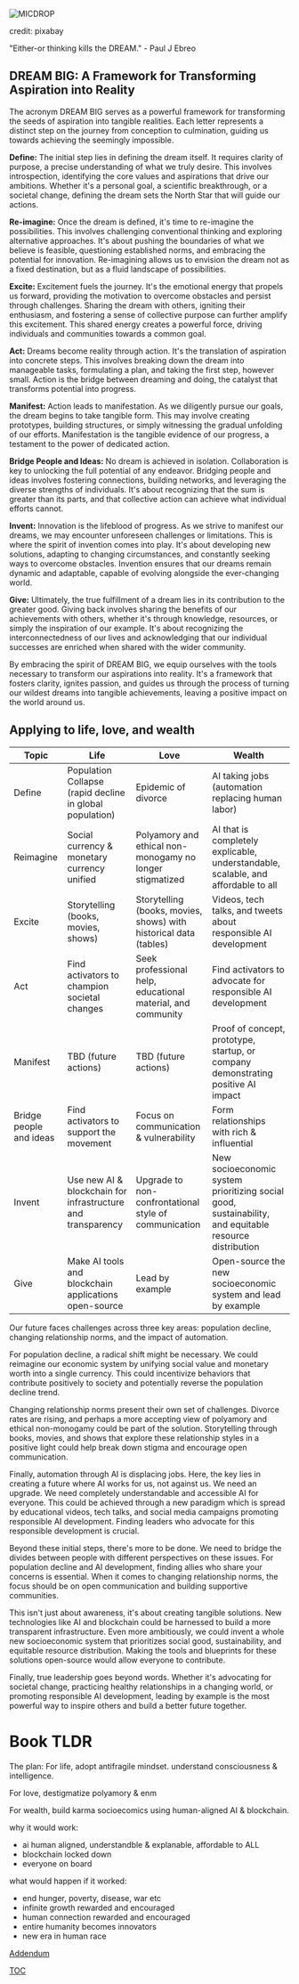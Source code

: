 ![MICDROP](https://pebreo.github.io/mic-drop.jpg)

credit: pixabay


"Either-or thinking kills the DREAM." - Paul J Ebreo


## DREAM BIG: A Framework for Transforming Aspiration into Reality

The acronym DREAM BIG serves as a powerful framework for transforming the seeds of aspiration into tangible realities. Each letter represents a distinct step on the journey from conception to culmination, guiding us towards achieving the seemingly impossible.

**Define:** The initial step lies in defining the dream itself. It requires clarity of purpose, a precise understanding of what we truly desire. This involves introspection, identifying the core values and aspirations that drive our ambitions. Whether it's a personal goal, a scientific breakthrough, or a societal change, defining the dream sets the North Star that will guide our actions.

**Re-imagine:** Once the dream is defined, it's time to re-imagine the possibilities. This involves challenging conventional thinking and exploring alternative approaches. It's about pushing the boundaries of what we believe is feasible, questioning established norms, and embracing the potential for innovation. Re-imagining allows us to envision the dream not as a fixed destination, but as a fluid landscape of possibilities.

**Excite:** Excitement fuels the journey. It's the emotional energy that propels us forward, providing the motivation to overcome obstacles and persist through challenges. Sharing the dream with others, igniting their enthusiasm, and fostering a sense of collective purpose can further amplify this excitement. This shared energy creates a powerful force, driving individuals and communities towards a common goal.

**Act:**  Dreams become reality through action. It's the translation of aspiration into concrete steps. This involves breaking down the dream into manageable tasks, formulating a plan, and taking the first step, however small. Action is the bridge between dreaming and doing, the catalyst that transforms potential into progress.

**Manifest:**  Action leads to manifestation. As we diligently pursue our goals, the dream begins to take tangible form. This may involve creating prototypes, building structures, or simply witnessing the gradual unfolding of our efforts. Manifestation is the tangible evidence of our progress, a testament to the power of dedicated action.

**Bridge People and Ideas:**  No dream is achieved in isolation. Collaboration is key to unlocking the full potential of any endeavor. Bridging people and ideas involves fostering connections, building networks, and leveraging the diverse strengths of individuals. It's about recognizing that the sum is greater than its parts, and that collective action can achieve what individual efforts cannot.

**Invent:**  Innovation is the lifeblood of progress. As we strive to manifest our dreams, we may encounter unforeseen challenges or limitations. This is where the spirit of invention comes into play. It's about developing new solutions, adapting to changing circumstances, and constantly seeking ways to overcome obstacles. Invention ensures that our dreams remain dynamic and adaptable, capable of evolving alongside the ever-changing world.

**Give:**  Ultimately, the true fulfillment of a dream lies in its contribution to the greater good. Giving back involves sharing the benefits of our achievements with others, whether it's through knowledge, resources, or simply the inspiration of our example. It's about recognizing the interconnectedness of our lives and acknowledging that our individual successes are enriched when shared with the wider community.

By embracing the spirit of DREAM BIG, we equip ourselves with the tools necessary to transform our aspirations into reality. It's a framework that fosters clarity, ignites passion, and guides us through the process of turning our wildest dreams into tangible achievements, leaving a positive impact on the world around us.


## Applying to life, love, and wealth



| Topic                   | Life                                                        | Love                                                              | Wealth                                                                                                 |
| ----------------------- | ----------------------------------------------------------- | ----------------------------------------------------------------- | ------------------------------------------------------------------------------------------------------ |
| Define                  | Population Collapse (rapid decline in global population)    | Epidemic of divorce                                               | AI taking jobs (automation replacing human labor)                                                      |
| Reimagine               | Social currency & monetary currency unified                 | Polyamory and ethical non-monogamy no longer stigmatized          | AI that is completely explicable, understandable, scalable, and affordable to all                      |
| Excite                  | Storytelling (books, movies, shows)                         | Storytelling (books, movies, shows) with historical data (tables) | Videos, tech talks, and tweets about responsible AI development                                        |
| Act                     | Find activators to champion societal changes                | Seek professional help, educational material, and community       | Find activators to advocate for responsible AI development                                             |
| Manifest                | TBD (future actions)                                        | TBD (future actions)                                              | Proof of concept, prototype, startup, or company demonstrating positive AI impact                      |
| Bridge people and ideas | Find activators to support the movement                     | Focus on communication & vulnerability                            | Form relationships with rich & influential                   |
| Invent                  | Use new AI & blockchain for infrastructure and transparency | Upgrade to non-confrontational style of communication                               | New socioeconomic system prioritizing social good, sustainability, and equitable resource distribution |
| Give                    | Make AI tools and blockchain applications open-source       | Lead by example                                                   | Open-source the new socioeconomic system and lead by example                                           |


Our future faces challenges across three key areas: population decline, changing relationship norms, and the impact of automation.

For population decline, a radical shift might be necessary. We could reimagine our economic system by unifying social value and monetary worth into a single currency. This could incentivize behaviors that contribute positively to society and potentially reverse the population decline trend.

Changing relationship norms present their own set of challenges.  Divorce rates are rising, and perhaps a more accepting view of polyamory and ethical non-monogamy could be part of the solution.  Storytelling through books, movies, and shows that explore these relationship styles in a positive light could help break down stigma and encourage open communication. 

Finally, automation through AI is displacing jobs. Here, the key lies in creating a future where AI works for us, not against us. We need an upgrade. We need completely understandable and accessible AI for everyone.  This could be achieved through a new paradigm which is spread by educational videos, tech talks, and social media campaigns promoting responsible AI development. Finding leaders who advocate for this responsible development is crucial.

Beyond these initial steps, there's more to be done. We need to bridge the divides between people with different perspectives on these issues.  For population decline and AI development, finding allies who share your concerns is essential. When it comes to changing relationship norms, the focus should be on open communication and building supportive communities.

This isn't just about awareness, it's about creating tangible solutions.  New technologies like AI and blockchain could be harnessed to build a more transparent infrastructure.  Even more ambitiously, we could invent a whole new socioeconomic system that prioritizes social good, sustainability, and equitable resource distribution.  Making the tools and blueprints for these solutions open-source would allow everyone to contribute.

Finally, true leadership goes beyond words.  Whether it's advocating for societal change, practicing healthy relationships in a changing world, or promoting responsible AI development, leading by example is the most powerful way to inspire others and build a better future together. 

# Book TLDR
The plan: 
For life, adopt antifragile mindset. understand consciousness & intelligence.

For love, destigmatize polyamory & enm

For wealth, build karma socioecomics using human-aligned AI & blockchain.

why it would work: 
- ai human aligned, understandble & explanable, affordable to ALL
- blockchain locked down
- everyone on board

what would happen if it worked:
- end hunger, poverty, disease, war etc
- infinite growth rewarded and encouraged
- human connection rewarded and encouraged
- entire humanity becomes innovators
- new era in human race



[Addendum](https://pebreo.github.io/endgame/addendum.html)

[TOC](https://pebreo.github.io/endgame)
